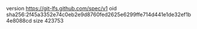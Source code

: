 version https://git-lfs.github.com/spec/v1
oid sha256:2f45a3352e74c0eb2e9d8760fed2625e6299ffe714d441e1de32ef1b4e8088cd
size 423753
